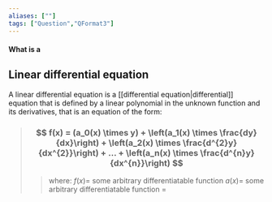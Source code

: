 ```yaml
---
aliases: [""]
tags: ["Question","QFormat3"]
---
```


#### What is a
## Linear differential equation
A linear differential equation is a [[differential equation|differential]] equation that is defined by a linear polynomial in the unknown function and its derivatives, that is an equation of the form:

> ### $$ f(x) = (a_0(x) \times y)  + \left(a_1(x) \times \frac{dy}{dx}\right) + \left(a_2(x) \times \frac{d^{2}y}{dx^{2}}\right) + ... + \left(a_n(x) \times \frac{d^{n}y}{dx^{n}}\right)  $$ 
>> where:
>> $f(x)=$ some arbitrary differentiatable function
>> $a(x)=$ some arbitrary differentiatable function
>> $=$
